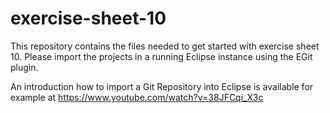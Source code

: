 # exercise-sheet-10

This repository contains the files needed to get started with exercise sheet 10. Please import the projects in a running Eclipse instance using the EGit plugin. 

An introduction how to import a Git Repository into Eclipse is available for example at https://www.youtube.com/watch?v=38JFCqi_X3c
